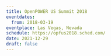 ```yaml
---
title: OpenPOWER US Summit 2018
eventdates:
  from: 2018-03-19
eventplace: Las Vegas, Nevada
schedule: https://opfus2018.sched.com/
date: 2021-12-29
draft: false
---
```

